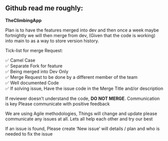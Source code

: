 ## Github read me roughly:

**TheClimbingApp**

Plan is to have the features merged into dev and then once a week maybe fortnightly we will then merge from dev, (Given that the code is working) into main to as a way to store version history.

Tick-list for merge Request:

✅ Camel Case <br>
✅ Separate Fork for feature <br>
✅ Being merged into Dev Only <br>
✅ Merge Request to be done by a different member of the team <br>
✅ Well documented Code <br>
✅  If solving issue, Have the issue code in the Merge Title and/or description <br>

If reviewer doesn’t understand the code, **DO NOT MERGE**. Communication is key Please communicate with positive feedback

We are using Agile methodologies, Things will change and update please communicate any issues at all. Lets all help each other and try our best

If an issue is found, Please create ‘New issue’ will details / plan and who is needed to fix the issue
